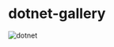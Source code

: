 # dotnet-gallery

![dotnet](https://user-images.githubusercontent.com/110173793/237049846-0bffaf42-bdc7-45fd-9531-89ec8fdd2b51.png)
